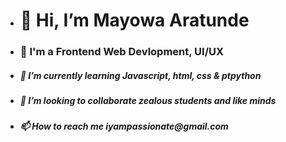 - <h1 align to center> 👋 Hi, I’m Mayowa Aratunde </h1> 
- <h3 align to center>👀 I'm a Frontend Web Devlopment, UI/UX</h3>
- <h5 align to center>🌱 I’m currently learning Javascript, html, css & ptpython</h5>
- <h5 align to center>💞️ I’m looking to collaborate zealous students and like minds</h5>
- <h5 align to center>📫 How to reach me iyampassionate@gmail.com</h5>

<!---
icodehumbly/icodehumbly is a ✨ special ✨ repository because its `README.md` (this file) appears on your GitHub profile.
You can click the Preview link to take a look at your changes.
--->
